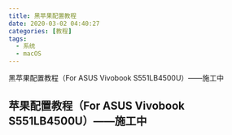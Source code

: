 ```yaml
---
title: 黑苹果配置教程
date: 2020-03-02 04:40:27
categories: [教程] 
tags:
  - 系统
  - macOS
---
```


黑苹果配置教程（For ASUS Vivobook S551LB4500U）——施工中

<!-- more -->

## 苹果配置教程（For ASUS Vivobook S551LB4500U）——施工中


